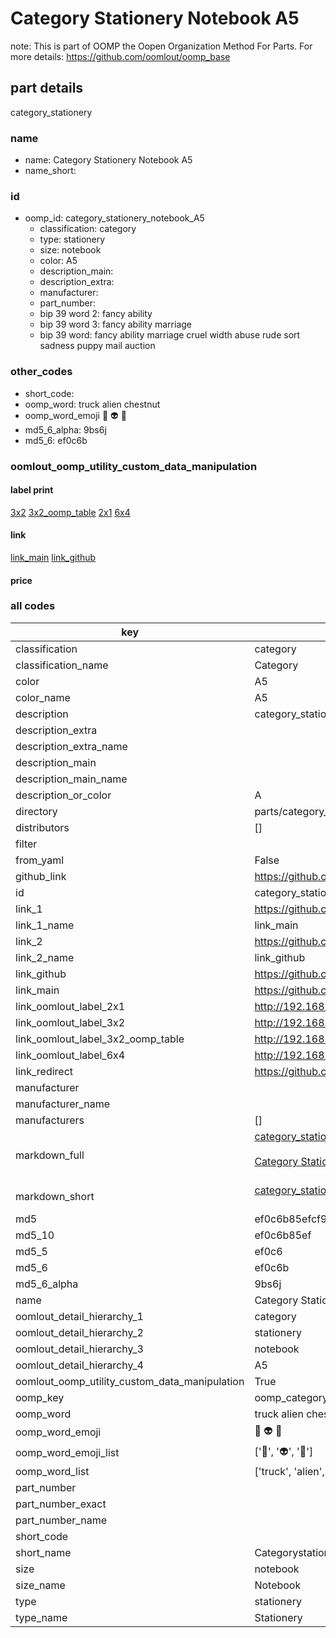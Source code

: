 # Category Stationery Notebook A5  

note: This is part of OOMP the Oopen Organization Method For Parts. For more details: https://github.com/oomlout/oomp_base

##  part details
  



category_stationery



### name
* name: Category Stationery Notebook A5
* name_short: 
### id
* oomp_id: category_stationery_notebook_A5
  * classification: category
  * type: stationery
  * size: notebook
  * color: A5
  * description_main: 
  * description_extra: 
  * manufacturer: 
  * part_number: 
  * bip 39 word 2: fancy ability
  * bip 39 word 3: fancy ability marriage
  * bip 39 word: fancy ability marriage cruel width abuse rude sort sadness puppy mail auction

### other_codes
* short_code: 
* oomp_word: truck alien chestnut
* oomp_word_emoji :truck: :alien: :chestnut:
* md5_6_alpha: 9bs6j
* md5_6: ef0c6b






### oomlout_oomp_utility_custom_data_manipulation
#### label print
[3x2](http://192.168.1.245:1112/?label=oomp%209bs6j)
[3x2_oomp_table](http://192.168.1.108:1112/?label=oomp%209bs6j)
[2x1](http://192.168.1.242:1112/?label=oomp%209bs6j)
[6x4](http://192.168.1.55:1112/?label=oomp%209bs6j)    

#### link

[link_main](https://github.com/oomlout/oomlout_oomp_version_1_messy/tree/main/parts/category_stationery_notebook_A5) [link_github](https://github.com/oomlout/oomlout_oomp_version_1_messy/tree/main/parts/category_stationery_notebook_A5)                             

#### price







### all codes 
| key | value |  
| --- | --- |  
| classification | category |  
| classification_name | Category |  
| color | A5 |  
| color_name | A5 |  
| description | category_stationery |  
| description_extra |  |  
| description_extra_name |  |  
| description_main |  |  
| description_main_name |  |  
| description_or_color | A  |  
| directory | parts/category_stationery_notebook_A5 |  
| distributors | [] |  
| filter |  |  
| from_yaml | False |  
| github_link | https://github.com/oomlout/oomlout_oomp_part_src/tree/main/parts/category_stationery_notebook_A5 |  
| id | category_stationery_notebook_A5 |  
| link_1 | https://github.com/oomlout/oomlout_oomp_version_1_messy/tree/main/parts/category_stationery_notebook_A5 |  
| link_1_name | link_main |  
| link_2 | https://github.com/oomlout/oomlout_oomp_version_1_messy/tree/main/parts/category_stationery_notebook_A5 |  
| link_2_name | link_github |  
| link_github | https://github.com/oomlout/oomlout_oomp_version_1_messy/tree/main/parts/category_stationery_notebook_A5 |  
| link_main | https://github.com/oomlout/oomlout_oomp_version_1_messy/tree/main/parts/category_stationery_notebook_A5 |  
| link_oomlout_label_2x1 | http://192.168.1.242:1112/?label=oomp%209bs6j |  
| link_oomlout_label_3x2 | http://192.168.1.245:1112/?label=oomp%209bs6j |  
| link_oomlout_label_3x2_oomp_table | http://192.168.1.108:1112/?label=oomp%209bs6j |  
| link_oomlout_label_6x4 | http://192.168.1.55:1112/?label=oomp%209bs6j |  
| link_redirect | https://github.com/oomlout/oomlout_oomp_version_1_messy/tree/main/parts/category_stationery_notebook_A5 |  
| manufacturer |  |  
| manufacturer_name |  |  
| manufacturers | [] |  
| markdown_full | [category_stationery_notebook_A5](none)<br>[](none)<br>[Category Stationery Notebook A5](none)<br><br> |  
| markdown_short | [category_stationery_notebook_A5](none)<br><br> |  
| md5 | ef0c6b85efcf979c04fd634910800a97 |  
| md5_10 | ef0c6b85ef |  
| md5_5 | ef0c6 |  
| md5_6 | ef0c6b |  
| md5_6_alpha | 9bs6j |  
| name | Category Stationery Notebook A5 |  
| oomlout_detail_hierarchy_1 | category |  
| oomlout_detail_hierarchy_2 | stationery |  
| oomlout_detail_hierarchy_3 | notebook |  
| oomlout_detail_hierarchy_4 | A5 |  
| oomlout_oomp_utility_custom_data_manipulation | True |  
| oomp_key | oomp_category_stationery_notebook_A5 |  
| oomp_word | truck alien chestnut |  
| oomp_word_emoji | :truck: :alien: :chestnut: |  
| oomp_word_emoji_list | [':truck:', ':alien:', ':chestnut:'] |  
| oomp_word_list | ['truck', 'alien', 'chestnut'] |  
| part_number |  |  
| part_number_exact |  |  
| part_number_name |  |  
| short_code |  |  
| short_name | Categorystationery |  
| size | notebook |  
| size_name | Notebook |  
| type | stationery |  
| type_name | Stationery |  
